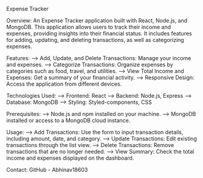 Expense Tracker

Overview:
An Expense Tracker application built with React, Node.js, and MongoDB. This application allows users to track their income and expenses, providing insights into their financial status. It includes features for adding, updating, and deleting transactions, as well as categorizing expenses.

Features:
--> Add, Update, and Delete Transactions: Manage your income and expenses.
--> Categorize Transactions: Organize expenses by categories such as food, travel, and utilities.
--> View Total Income and Expenses: Get a summary of your financial activity.
--> Responsive Design: Access the application from different devices.

Technologies Used:
--> Frontend: React
--> Backend: Node.js, Express
--> Database: MongoDB
--> Styling: Styled-components, CSS

Prerequisites:
--> Node.js and npm installed on your machine.
--> MongoDB installed or access to a MongoDB cloud instance.

Usage:
--> Add Transactions: Use the form to input transaction details, including amount, date, and category.
--> Update Transactions: Edit existing transactions through the list view.
--> Delete Transactions: Remove transactions that are no longer needed.
--> View Summary: Check the total income and expenses displayed on the dashboard.

Contact:
GitHub - Abhinav18603
